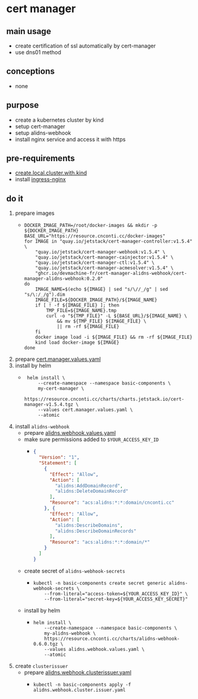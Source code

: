 # cert manager

## main usage
* create certification of ssl automatically by cert-manager
* use dns01 method

## conceptions
* none

## purpose
* create a kubernetes cluster by kind
* setup cert-manager
* setup alidns-webhook
* install nginx service and access it with https

## pre-requirements

* [create.local.cluster.with.kind](../create.local.cluster.with.kind.md)
* install [ingress-nginx](ingress.nginx.md)

## do it
1. prepare images
    * ```shell
      DOCKER_IMAGE_PATH=/root/docker-images && mkdir -p ${DOCKER_IMAGE_PATH}
      BASE_URL="https://resource.cnconti.cc/docker-images"
      for IMAGE in "quay.io/jetstack/cert-manager-controller:v1.5.4" \
          "quay.io/jetstack/cert-manager-webhook:v1.5.4" \
          "quay.io/jetstack/cert-manager-cainjector:v1.5.4" \
          "quay.io/jetstack/cert-manager-ctl:v1.5.4" \
          "quay.io/jetstack/cert-manager-acmesolver:v1.5.4" \
          "ghcr.io/devmachine-fr/cert-manager-alidns-webhook/cert-manager-alidns-webhook:0.2.0"
      do
          IMAGE_NAME=$(echo ${IMAGE} | sed "s/\//_/g" | sed "s/\:/_/g").dim
          IMAGE_FILE=${DOCKER_IMAGE_PATH}/${IMAGE_NAME}
          if [ ! -f ${IMAGE_FILE} ]; then
              TMP_FILE=${IMAGE_NAME}.tmp
              curl -o "${TMP_FILE}" -L ${BASE_URL}/${IMAGE_NAME} \
                  && mv ${TMP_FILE} ${IMAGE_FILE} \
                  || rm -rf ${IMAGE_FILE}
          fi
          docker image load -i ${IMAGE_FILE} && rm -rf ${IMAGE_FILE}
          kind load docker-image ${IMAGE}
      done
      ```
2. prepare [cert.manager.values.yaml](resources/cert.manager.values.yaml.md)
3. install by helm
    * ```shell
       helm install \
           --create-namespace --namespace basic-components \
           my-cert-manager \
           https://resource.cnconti.cc/charts/charts.jetstack.io/cert-manager-v1.5.4.tgz \
           --values cert.manager.values.yaml \
           --atomic
       ```
4. install `alidns-webhook`
   * prepare [alidns.webhook.values.yaml](resources/alidns.webhook.values.yaml.md)
   * make sure permissions added to `$YOUR_ACCESS_KEY_ID`
     * ```json
       {
         "Version": "1",
         "Statement": [
           {
             "Effect": "Allow",
             "Action": [
               "alidns:AddDomainRecord",
               "alidns:DeleteDomainRecord"
             ],
             "Resource": "acs:alidns:*:*:domain/cnconti.cc"
           }, {
             "Effect": "Allow",
             "Action": [
               "alidns:DescribeDomains",
               "alidns:DescribeDomainRecords"
             ],
             "Resource": "acs:alidns:*:*:domain/*"
           }
         ]
       }
       ```
   * create secret of `alidns-webhook-secrets`
     * ```shell
       kubectl -n basic-components create secret generic alidns-webhook-secrets \
           --from-literal="access-token=${YOUR_ACCESS_KEY_ID}" \
           --from-literal="secret-key=${YOUR_ACCESS_KEY_SECRET}"
       ```
   * install by helm
     + ```shell
       helm install \
           --create-namespace --namespace basic-components \
           my-alidns-webhook \
           https://resource.cnconti.cc/charts/alidns-webhook-0.6.0.tgz \
           --values alidns.webhook.values.yaml \
           --atomic
       ```
5. create `clusterissuer`
   * prepare [alidns.webhook.clusterissuer.yaml](resources/alidns.webhook.clusterissuer.yaml.md)
     * ```shell
       kubectl -n basic-components apply -f alidns.webhook.cluster.issuer.yaml
       ```